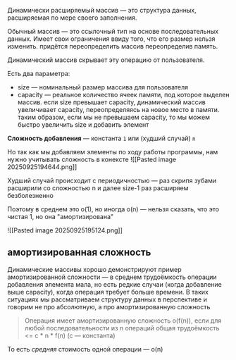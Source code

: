 Динамически расширяемый массив — это структура данных, расширяемая по мере своего заполнения.

Обычный массив — это ссылочный тип на основе последовательных данных. Имеет свои ограничения ввиду того, что его размер нельзя изменить. придётся переопределить массив переопределив память.

Динамический массив скрывает эту операцию от пользователя.

Есть два параметра: 
- size — номинальный размер массива для пользователя
- capacity — реальное количество ячеек памяти, под которое выделен массив. если size превышает capacity, динамический массив увеличивает capacity, переопределяясь на новое место в памяти.
таким образом, если мы не превышаем capacity, то мы можем быстро увеличить size и добавить элемент

**Сложность добавления** — константа `1` или (худший случай) `n`

Но так как мы добавляем элементы по ходу работы программы, нам нужно учитывать сложность в конексте
![[Pasted image 20250925194644.png]]

Худший случай происходит с периодичностью — раз скрипя зубами расширили со сложностью n и далее size-1 раз расширяем безболезненно

Поэтому в среднем это o(1), но иногда o(n) — нельзя сказать, что это чистая 1, но она "амортизирована"

![[Pasted image 20250925195124.png]]
## амортизированная сложность

Динамические массивы хорошо демонстрируют пример амортизированной сложности — в среднем трудоёмкость операции добавления элемента мала, но есть редкие случаи (когда добавление выше capacity), когда операция требует больше времени. В таких ситуациях мы рассматриваем структуру данных в перспективе и говорим не про абсолютную, а про амортизированную сложность

> Операция имеет амортизированную сложность o(f(n)), если для любой последовательности из n операций общая трудоёмкость <= c * n * f(n) (c — константа)

То есть *средняя* стоимость одной операции — o(n) 
